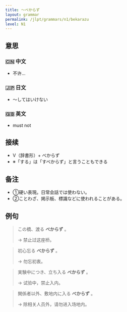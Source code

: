 ```yaml
---
title: 〜べからず
layout: grammar
permalink: /jlpt/grammars/n1/bekarazu
level: N1
---
```


## 意思

### 🇨🇳 中文

- 不许...

### 🇯🇵 日文

- 〜してはいけない

### 🇬🇧 英文

- must not

## 接续

- V（辞書形）+ べからず
- ※「する」は「すべからず」と言うこともできる

## 备注

- ①硬い表現。日常会話では使わない。
- ②ことわざ、掲示板、標識などに使われることがある。

## 例句

> この橋、渡る **べからず** 。
>
> → 禁止过这座桥。

> 初心忘る **べからず** 。
>
> → 勿忘初衷。

> 実験中につき、立ち入る **べからず** 。
>
> → 试验中，禁止入内。

> 関係者以外、敷地内に入る **べからず** 。
>
> → 除相关人员外，请勿进入场地内。

